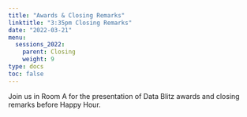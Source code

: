 ```yaml
---
title: "Awards & Closing Remarks"
linktitle: "3:35pm Closing Remarks"
date: "2022-03-21"
menu:
  sessions_2022:
    parent: Closing
    weight: 9
type: docs
toc: false
---
```



Join us in Room A for the presentation of Data Blitz awards and closing remarks before Happy Hour.